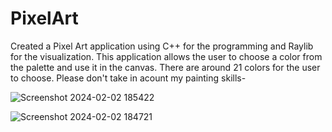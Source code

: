 # PixelArt
Created a Pixel Art application using C++ for the programming and Raylib for the visualization.
This application allows the user to choose a color from the palette and use it in the canvas. There are around 21 colors for the user to choose. Please don't take in acount my painting skills-
 
![Screenshot 2024-02-02 185422](https://github.com/arturosauraa/PixelArt/assets/96825781/a9e52911-cc09-4012-a365-3d6dbf5af500)

![Screenshot 2024-02-02 184721](https://github.com/arturosauraa/PixelArt/assets/96825781/7e36dbdb-1bf1-47b0-88a1-dba8e5dd5cd1)
